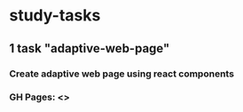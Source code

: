 # study-tasks

## 1 task "adaptive-web-page"
### Create adaptive web page using react components
### GH Pages: <>